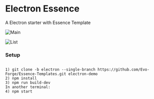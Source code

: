 # Electron Essence
A Electron starter with Essence Template


![Main](https://cloud.githubusercontent.com/assets/1282364/13726180/02347354-e882-11e5-8f35-cbabb94ac4e8.png)

![List](https://cloud.githubusercontent.com/assets/1282364/13726182/163b83b0-e882-11e5-8e43-617d35abcf8b.png)

### Setup

```

1) git clone -b electron --single-branch https://github.com/Evo-Forge/Essence-Templates.git electron-demo
2) npm install
3) npm run build-dev
In another terminal:
4) npm start

```

